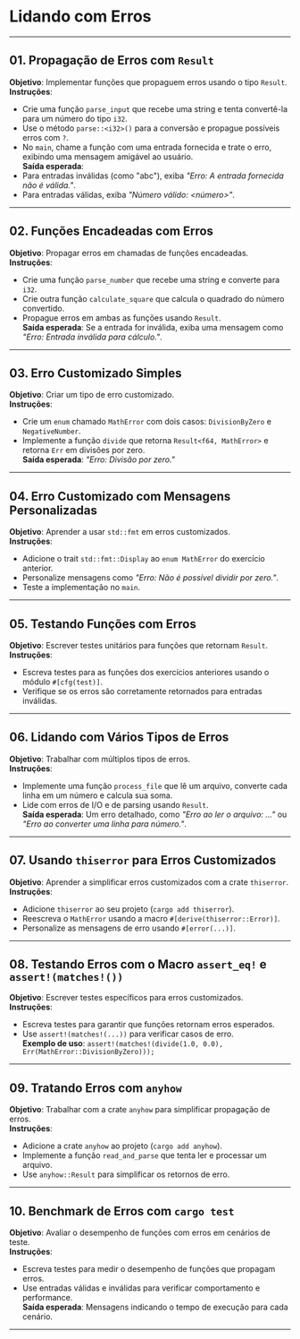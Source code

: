 # Lidando com Erros  

---

## 01. Propagação de Erros com `Result`

**Objetivo**: Implementar funções que propaguem erros usando o tipo `Result`.  
**Instruções**:  

- Crie uma função `parse_input` que recebe uma string e tenta convertê-la para um número do tipo `i32`.  
- Use o método `parse::<i32>()` para a conversão e propague possíveis erros com `?`.  
- No `main`, chame a função com uma entrada fornecida e trate o erro, exibindo uma mensagem amigável ao usuário.  
**Saída esperada**:  
- Para entradas inválidas (como "abc"), exiba *"Erro: A entrada fornecida não é válida."*.  
- Para entradas válidas, exiba *"Número válido: <número>"*.  

---

## 02. Funções Encadeadas com Erros  

**Objetivo**: Propagar erros em chamadas de funções encadeadas.  
**Instruções**:  

- Crie uma função `parse_number` que recebe uma string e converte para `i32`.  
- Crie outra função `calculate_square` que calcula o quadrado do número convertido.  
- Propague erros em ambas as funções usando `Result`.  
**Saída esperada**: Se a entrada for inválida, exiba uma mensagem como *"Erro: Entrada inválida para cálculo."*.  

---

## 03. Erro Customizado Simples  

**Objetivo**: Criar um tipo de erro customizado.  
**Instruções**:  

- Crie um `enum` chamado `MathError` com dois casos: `DivisionByZero` e `NegativeNumber`.  
- Implemente a função `divide` que retorna `Result<f64, MathError>` e retorna `Err` em divisões por zero.  
**Saída esperada**: *"Erro: Divisão por zero."*  

---

## 04. Erro Customizado com Mensagens Personalizadas  

**Objetivo**: Aprender a usar `std::fmt` em erros customizados.  
**Instruções**:  

- Adicione o trait `std::fmt::Display` ao `enum MathError` do exercício anterior.  
- Personalize mensagens como *"Erro: Não é possível dividir por zero."*.  
- Teste a implementação no `main`.  

---

## 05. Testando Funções com Erros

**Objetivo**: Escrever testes unitários para funções que retornam `Result`.  
**Instruções**:  

- Escreva testes para as funções dos exercícios anteriores usando o módulo `#[cfg(test)]`.  
- Verifique se os erros são corretamente retornados para entradas inválidas.  

---

## 06. Lidando com Vários Tipos de Erros

**Objetivo**: Trabalhar com múltiplos tipos de erros.  
**Instruções**:  

- Implemente uma função `process_file` que lê um arquivo, converte cada linha em um número e calcula sua soma.  
- Lide com erros de I/O e de parsing usando `Result`.  
**Saída esperada**: Um erro detalhado, como *"Erro ao ler o arquivo: ..."* ou *"Erro ao converter uma linha para número."*.  

---

## 07. Usando `thiserror` para Erros Customizados  

**Objetivo**: Aprender a simplificar erros customizados com a crate `thiserror`.  
**Instruções**:  

- Adicione `thiserror` ao seu projeto (`cargo add thiserror`).  
- Reescreva o `MathError` usando a macro `#[derive(thiserror::Error)]`.  
- Personalize as mensagens de erro usando `#[error(...)]`.  

---

## 08. Testando Erros com o Macro `assert_eq!` e `assert!(matches!())`  

**Objetivo**: Escrever testes específicos para erros customizados.  
**Instruções**:  

- Escreva testes para garantir que funções retornam erros esperados.  
- Use `assert!(matches!(...))` para verificar casos de erro.  
**Exemplo de uso**: `assert!(matches!(divide(1.0, 0.0), Err(MathError::DivisionByZero)));`  

---

## 09. Tratando Erros com `anyhow`  

**Objetivo**: Trabalhar com a crate `anyhow` para simplificar propagação de erros.  
**Instruções**:  

- Adicione a crate `anyhow` ao projeto (`cargo add anyhow`).  
- Implemente a função `read_and_parse` que tenta ler e processar um arquivo.  
- Use `anyhow::Result` para simplificar os retornos de erro.  

---

## 10. Benchmark de Erros com `cargo test`

**Objetivo**: Avaliar o desempenho de funções com erros em cenários de teste.  
**Instruções**:  

- Escreva testes para medir o desempenho de funções que propagam erros.  
- Use entradas válidas e inválidas para verificar comportamento e performance.  
**Saída esperada**: Mensagens indicando o tempo de execução para cada cenário.  

---
